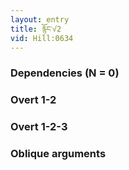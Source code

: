 ```yaml
---
layout: entry
title: རྙོང་√2
vid: Hill:0634
---
```

### Dependencies (N = 0)


### Overt 1-2


### Overt 1-2-3


### Oblique arguments
